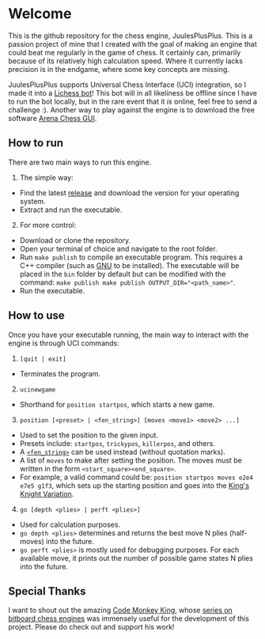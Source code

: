 # Welcome
This is the github repository for the chess engine, JuulesPlusPlus. This is a passion project of mine that I created with the goal of making an engine that could beat me regularly in the game of chess. It certainly can, primarily because of its relatively high calculation speed. Where it currently lacks precision is in the endgame, where some key concepts are missing.

JuulesPlusPlus supports Universal Chess Interface (UCI) integration, so I made it into a [Lichess bot](https://lichess.org/@/JuulesPlusPlus)! This bot will in all likeliness be offline since I have to run the bot locally, but in the rare event that it *is* online, feel free to send a challenge :). Another way to play against the engine is to download the free software [Arena Chess GUI](http://www.playwitharena.de/).

## How to run
There are two main ways to run this engine.
1. The simple way:
- Find the latest [release](https://github.com/Juules32/JuulesPlusPlus/releases) and download the version for your operating system. 
- Extract and run the executable.
2. For more control:
- Download or clone the repository.
- Open your terminal of choice and navigate to the root folder.
- Run `make publish` to compile an executable program. This requires a C++ compiler (such as [GNU](https://gcc.gnu.org/) to be installed). The executable will be placed in the `bin` folder by default but can be modified with the command: `make publish make publish OUTPUT_DIR="<path_name>"`.
- Run the executable.

## How to use
Once you have your executable running, the main way to interact with the engine is through UCI commands:

1. `[quit | exit]`
- Terminates the program.

2. `ucinewgame`
- Shorthand for `position startpos`, which starts a new game.

3. `position [<preset> | <fen_string>] [moves <move1> <move2> ...]`
- Used to set the position to the given input.
- Presets include: `startpos`, `trickypos`, `killerpos`, and others.
- A [`<fen_string>`](https://www.chessprogramming.org/Forsyth-Edwards_Notation) can be used instead (without quotation marks).
- A list of `moves` to make after setting the position. The moves must be written in the form `<start_square><end_square>`.
- For example, a valid command could be: `position startpos moves e2e4 e7e5 g1f3`, which sets up the starting position and goes into the [King's Knight Variation](https://www.chess.com/openings/Kings-Pawn-Opening-Kings-Knight-Variation).

4. `go [depth <plies> | perft <plies>]`
- Used for calculation purposes.
- `go depth <plies>` determines and returns the best move N plies (half-moves) into the future.
- `go perft <plies>` is mostly used for debugging purposes. For each available move, it prints out the number of possible game states N plies into the future.

## Special Thanks
I want to shout out the amazing [Code Monkey King](https://github.com/maksimKorzh), whose [series on bitboard chess engines](https://www.youtube.com/watch?v=QUNP-UjujBM&list=PLmN0neTso3Jxh8ZIylk74JpwfiWNI76Cs) was immensely useful for the development of this project. Please do check out and support his work!